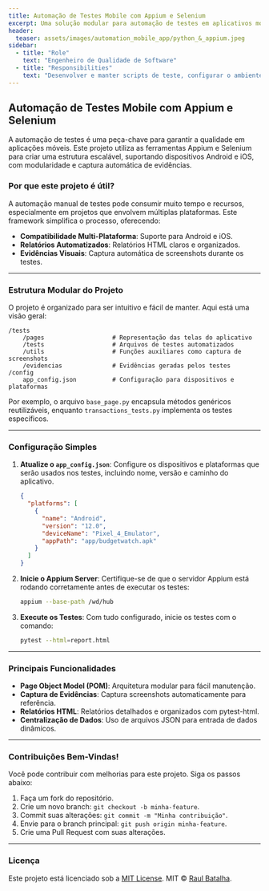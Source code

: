 ```yaml
---
title: Automação de Testes Mobile com Appium e Selenium
excerpt: Uma solução modular para automação de testes em aplicativos móveis para Android e iOS, com captura de evidências e relatórios automatizados.
header:
  teaser: assets/images/automation_mobile_app/python_&_appium.jpeg
sidebar:
  - title: "Role"
    text: "Engenheiro de Qualidade de Software"
  - title: "Responsibilities"
    text: "Desenvolver e manter scripts de teste, configurar o ambiente de testes, e implementar captura de evidências automatizadas."
---
```


## Automação de Testes Mobile com Appium e Selenium

A automação de testes é uma peça-chave para garantir a qualidade em aplicações móveis. Este projeto utiliza as ferramentas Appium e Selenium para criar uma estrutura escalável, suportando dispositivos Android e iOS, com modularidade e captura automática de evidências.

### Por que este projeto é útil?

A automação manual de testes pode consumir muito tempo e recursos, especialmente em projetos que envolvem múltiplas plataformas. Este framework simplifica o processo, oferecendo:

- **Compatibilidade Multi-Plataforma**: Suporte para Android e iOS.
- **Relatórios Automatizados**: Relatórios HTML claros e organizados.
- **Evidências Visuais**: Captura automática de screenshots durante os testes.

---

### Estrutura Modular do Projeto

O projeto é organizado para ser intuitivo e fácil de manter. Aqui está uma visão geral:

```
/tests
    /pages                   # Representação das telas do aplicativo
    /tests                   # Arquivos de testes automatizados
    /utils                   # Funções auxiliares como captura de screenshots
    /evidencias              # Evidências geradas pelos testes
/config
    app_config.json          # Configuração para dispositivos e plataformas
```

Por exemplo, o arquivo `base_page.py` encapsula métodos genéricos reutilizáveis, enquanto `transactions_tests.py` implementa os testes específicos.

---

### Configuração Simples

1. **Atualize o `app_config.json`**:
   Configure os dispositivos e plataformas que serão usados nos testes, incluindo nome, versão e caminho do aplicativo.

   ```json
   {
     "platforms": [
       {
         "name": "Android",
         "version": "12.0",
         "deviceName": "Pixel_4_Emulator",
         "appPath": "app/budgetwatch.apk"
       }
     ]
   }
   ```

2. **Inicie o Appium Server**:
   Certifique-se de que o servidor Appium está rodando corretamente antes de executar os testes:

   ```bash
   appium --base-path /wd/hub 
   ```

3. **Execute os Testes**:
   Com tudo configurado, inicie os testes com o comando:

   ```bash
   pytest --html=report.html
   ```

---

### Principais Funcionalidades

- **Page Object Model (POM)**: Arquitetura modular para fácil manutenção.
- **Captura de Evidências**: Captura screenshots automaticamente para referência.
- **Relatórios HTML**: Relatórios detalhados e organizados com pytest-html.
- **Centralização de Dados**: Uso de arquivos JSON para entrada de dados dinâmicos.

---

### Contribuições Bem-Vindas!

Você pode contribuir com melhorias para este projeto. Siga os passos abaixo:

1. Faça um fork do repositório.
2. Crie um novo branch: `git checkout -b minha-feature`.
3. Commit suas alterações: `git commit -m "Minha contribuição"`.
4. Envie para o branch principal: `git push origin minha-feature`.
5. Crie uma Pull Request com suas alterações.

---

### Licença

Este projeto está licenciado sob a [MIT License](LICENSE). MIT © [Raul Batalha](https://github.com/raulbatalha).
